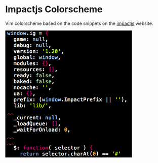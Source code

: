 Impactjs Colorscheme
====================

Vim colorscheme based on the code snippets on the [impactjs](http://impactjs.com) website.

![Impactjs colorscheme screenshot](https://raw.githubusercontent.com/bronzehedwick/impactjs-colorscheme/master/screenshot.png)
